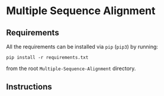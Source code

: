 # Multiple Sequence Alignment
Requirements
------------

All the requirements can be installed via ```pip``` (```pip3```) by running:
```
pip install -r requirements.txt
```

from the root ```Multiple-Sequence-Alignment``` directory.

Instructions
------------

